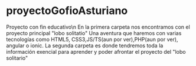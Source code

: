 # proyectoGofioAsturiano
Proyecto con fin educativo\n
En la primera carpeta nos encontramos con el proyecto principal "lobo solitatio"
Una aventura que haremos con varias tecnologías como HTML5, CSS3,JS/TS(aun por ver),PHP(aun por ver), angular o ionic.
La segunda carpeta es donde tendremos toda la información exencial para aprender y poder afrontar el proyecto del
"lobo solitario"
